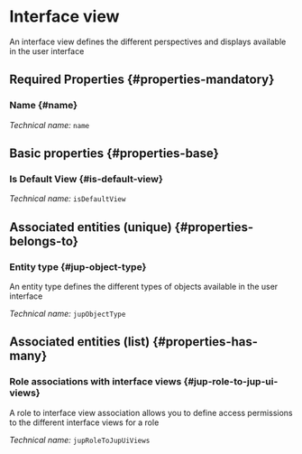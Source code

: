 # Interface view
<!--- THIS FILE IS GENERATED PLEASE DO NOT EDIT IT DIRECTLY --->

An interface view defines the different perspectives and displays available in the user interface

<OH code="jupUiView"/>




## Required Properties {#properties-mandatory}
    
### Name {#name}



*Technical name:* ```name```
<PH code="jupUiView:name"/>

    


## Basic properties {#properties-base}
    
### Is Default View {#is-default-view}



*Technical name:* ```isDefaultView```
<PH code="jupUiView:isDefaultView"/>

    

## Associated entities (unique) {#properties-belongs-to}

### Entity type {#jup-object-type}

An entity type defines the different types of objects available in the user interface

*Technical name:* ```jupObjectType```
<PH code="jupUiView:jupObjectType"/>


## Associated entities (list) {#properties-has-many}

### Role associations with interface views {#jup-role-to-jup-ui-views}

A role to interface view association allows you to define access permissions to the different interface views for a role

*Technical name:* ```jupRoleToJupUiViews```
<PH code="jupUiView:jupRoleToJupUiViews"/>




